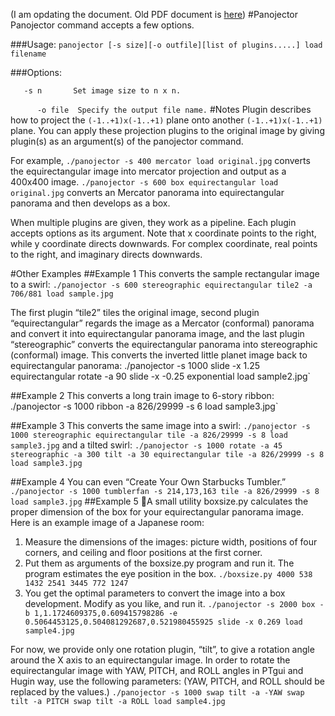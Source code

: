 (I am opdating the document. Old PDF document is [here](http://dl.dropbox.com/u/972778/panojector/plugins.pdf))
#Panojector
Panojector command accepts a few options.

###Usage:
 `panojector [-s size][-o outfile][list of plugins.....] load filename`

###Options:

`	-s n	   Set image size to n x n.`

`      -o file  Specify the output file name.`
#Notes
Plugin describes how to project the `(-1..+1)x(-1..+1)` plane onto another `(-1..+1)x(-1..+1)` plane. You can apply these projection plugins to the original image by giving plugin(s) as an argument(s) of the panojector command.

For example,
`./panojector -s 400 mercator load original.jpg`
converts the equirectangular image into mercator projection and output as a 400x400 image.
`./panojector -s 600 box equirectangular load original.jpg`
converts an Mercator panorama into equirectangular panorama and then develops as a box.

When multiple plugins are given, they work as a pipeline.  Each plugin accepts options as its argument. Note that x coordinate points to the right, while y coordinate directs downwards. For complex coordinate, real points to the right, and imaginary directs downwards.

#Other Examples
##Example 1
This converts the sample rectangular image to a swirl:
`./panojector -s 600 stereographic equirectangular tile2 -a 706/881 load sample.jpg`

The first plugin “tile2” tiles the original image, second plugin “equirectangular” regards the image as a Mercator (conformal) panorama and convert it into equirectangular panorama image, and the last plugin “stereographic” converts the equirectangular panorama into stereographic (conformal) image.
This converts the inverted little planet image back to equirectangular panorama:
./panojector -s 1000 slide -x 1.25 equirectangular rotate -a 90 slide -x -0.25 exponential load sample2.jpg`

##Example 2
This converts a long train image to 6-story ribbon:
./panojector -s 1000 ribbon -a 826/29999 -s 6 load sample3.jpg`

##Example 3
This converts the same image into a swirl:
`./panojector -s 1000 stereographic equirectangular tile -a 826/29999 -s 8 load sample3.jpg`
and a tilted swirl:
`./panojector -s 1000 rotate -a 45 stereographic -a 300 tilt -a 30 equirectangular tile -a 826/29999 -s 8 load sample3.jpg`

##Example 4
You can even “Create Your Own Starbucks Tumbler.”
`./panojector -s 1000 tumblerfan -s 214,173,163 tile -a 826/29999 -s 8 load sample3.jpg`
##Example 5
A small utility boxsize.py calculates the proper dimension of the box for your equirectangular panorama image. Here is an example image of a Japanese room:
1. Measure the dimensions of the images: picture width, positions of four corners, and ceiling and floor positions at the first corner. 
2. Put them as arguments of the boxsize.py program and run it. The program estimates the eye position in the box.
`./boxsize.py 4000 538 1432 2541 3445 772 1247`
3. You get the optimal parameters to convert the image into a box development. Modify as you like, and run it.
`./panojector -s 2000 box -b 1,1.1724609375,0.609415798286 -e 0.5064453125,0.504081292687,0.521980455925 slide -x 0.269 load sample4.jpg`

For now, we provide only one rotation plugin, “tilt”, to give a rotation angle around the X axis to an equirectangular image.  In order to rotate the equirectangular image with YAW, PITCH, and ROLL angles in  PTgui and Hugin way, use the following parameters: (YAW, PITCH, and ROLL should be replaced by the values.)
`./panojector -s 1000 swap tilt -a -YAW swap tilt -a PITCH swap tilt -a ROLL load sample4.jpg`

